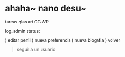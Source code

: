 ahaha~ nano desu~
======

tareas qlas ari GG WP

log_admin status:

) editar perfil
	) nueva preferencia
	) nueva biogafia
	) volver
> seguir a un usuario
